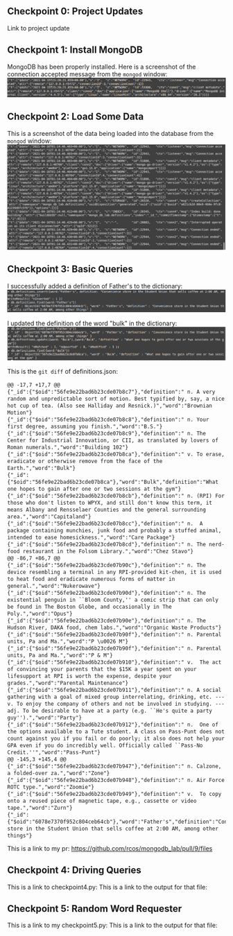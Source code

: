 ## Checkpoint 0: Project Updates
Link to project update

## Checkpoint 1: Install MongoDB
MongoDB has been properly installed. Here is a screenshot of the connection accepted message from the `mongod` window:
<img src="checkpoint1_0.PNG">

## Checkpoint 2: Load Some Data
This is a screenshot of the data being loaded into the database from the `mongod` window:
<img src="checkpoint2_0.PNG">

## Checkpoint 3: Basic Queries
I successfully added a definition of Father's to the dictionary:
<img src="checkpoint3_0.PNG">

I updated the definition of the word "bulk" in the dictionary:
<img src="checkpoint3_1.PNG">

This is the `git diff` of definitions.json:
```
@@ -17,7 +17,7 @@
{"_id":{"$oid":"56fe9e22bad6b23cde07b8c7"},"definition":" n. A very random and unpredictable sort of motion. Best typified by, say, a nice hot cup of tea. (Also see Halliday and Resnick.)","word":"Brownian Motion"}
{"_id":{"$oid":"56fe9e22bad6b23cde07b8c8"},"definition":" n. Your first degree, assuming you finish.","word":"B.S."}
{"_id":{"$oid":"56fe9e22bad6b23cde07b8c9"},"definition":" n. The Center for Industrial Innovation, or CII, as translated by lovers of Roman numerals.","word":"Building 102"}
{"_id":{"$oid":"56fe9e22bad6b23cde07b8ca"},"definition":" v. To erase, eradicate or otherwise remove from the face of the Earth.","word":"Bulk"}
{"_id":{"$oid":"56fe9e22bad6b23cde07b8ca"},"word":"Bulk","definition":"What one hopes to gain after one or two sessions at the gym"}
{"_id":{"$oid":"56fe9e22bad6b23cde07b8cb"},"definition":" n. (RPI) For those who don't listen to WPYX, and still don't know this term, it means Albany and Rensselaer Counties and the general surrounding area.","word":"Capitaland"}
{"_id":{"$oid":"56fe9e22bad6b23cde07b8cc"},"definition":" n.  A package containing munchies, junk food and probably a stuffed animal, intended to ease homesickness.","word":"Care Package"}
{"_id":{"$oid":"56fe9e22bad6b23cde07b8cd"},"definition":" n. The nerd-food restaurant in the Folsom Library.","word":"Chez Stavo"}
@@ -86,7 +86,7 @@
{"_id":{"$oid":"56fe9e22bad6b23cde07b90c"},"definition":" n. The device resembling a terminal in any RPI-provided kit-chen, it is used to heat food and eradicate numerous forms of matter in general.","word":"Nukerowave"}
{"_id":{"$oid":"56fe9e22bad6b23cde07b90d"},"definition":" n. The existential penguin in ``Bloom County,'' a comic strip that can only be found in The Boston Globe, and occasionally in The Poly.","word":"Opus"}
{"_id":{"$oid":"56fe9e22bad6b23cde07b90e"},"definition":" n. The Hudson River, DAKA food, chem labs.","word":"Organic Waste Products"}
{"_id":{"$oid":"56fe9e22bad6b23cde07b90f"},"definition":" n. Parental units, Pa and Ma.","word":"P \u0026 M"}
{"_id":{"$oid":"56fe9e22bad6b23cde07b90f"},"definition":" n. Parental units, Pa and Ma.","word":"P & M"}
{"_id":{"$oid":"56fe9e22bad6b23cde07b910"},"definition":" v.  The act of convincing your parents that the $15K a year spent on your lifesupport at RPI is worth the expense, despite your grades.","word":"Parental Maintenance"}
{"_id":{"$oid":"56fe9e22bad6b23cde07b911"},"definition":" n. A social gathering with a goal of mixed group interrelating, drinking, etc. --- v. To enjoy the company of others and not be involved in studying. --- adj. To be desirable to have at a party (e.g. ``He's quite a party guy'').","word":"Party"}
{"_id":{"$oid":"56fe9e22bad6b23cde07b912"},"definition":" n.  One of the options available to a Tute student. A class on Pass-Punt does not count against you if you fail or do poorly; it also does not help your GPA even if you do incredibly well. Officially called ``Pass-No Credit.''","word":"Pass-Punt"}
@@ -145,3 +145,4 @@
{"_id":{"$oid":"56fe9e22bad6b23cde07b947"},"definition":" n. Calzone, a folded-over za.","word":"Zone"}
{"_id":{"$oid":"56fe9e22bad6b23cde07b948"},"definition":" n. Air Force ROTC type.","word":"Zoomie"}
{"_id":{"$oid":"56fe9e22bad6b23cde07b949"},"definition":" v.  To copy onto a reused piece of magnetic tape, e.g., cassette or video tape.","word":"Zurn"}
{"_id":{"$oid":"6078e7370f952c804ceb64cb"},"word":"Father's","definition":"Convenience store in the Student Union that sells coffee at 2:00 AM, among other things"}
```


This is a link to my pr: https://github.com/rcos/mongodb_lab/pull/9/files

## Checkpoint 4: Driving Queries
This is a link to checkpoint4.py:
This is a link to the output for that file:

## Checkpoint 5: Random Word Requester
This is a link to my checkpoint5.py:
This is a link to the output for that file:
